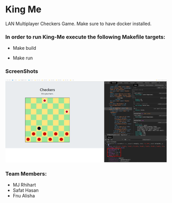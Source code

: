 # King Me


LAN Multiplayer Checkers Game.
Make sure to have docker installed.

### In order to run King-Me execute the following Makefile targets:


- Make build

- Make run


### ScreenShots

![Screenshot](https://raw.githubusercontent.com/shashanoid/KingMe/master/Screenshots/image.png)

### Team Members:

- MJ Rhihart
- Safat Hasan
- Fnu Alisha
